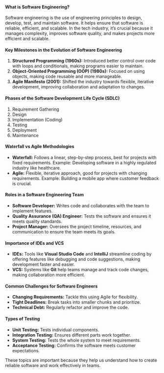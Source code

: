 #### What is Software Engineering?
Software engineering is the use of engineering principles to design, develop, test, and maintain software. It helps ensure that software is reliable, efficient, and scalable. In the tech industry, it’s crucial because it manages complexity, improves software quality, and makes projects more efficient and scalable.

#### Key Milestones in the Evolution of Software Engineering
1. **Structured Programming (1960s):** Introduced better control over code with loops and conditionals, making programs easier to maintain.
2. **Object-Oriented Programming (OOP) (1980s):** Focused on using objects, making code reusable and more manageable.
3. **Agile Manifesto (2001):** Shifted the industry towards flexible, iterative development, improving collaboration and adaptation to changes.

#### Phases of the Software Development Life Cycle (SDLC)
1. Requirement Gathering
2. Design
3. Implementation (Coding)
4. Testing
5. Deployment
6. Maintenance

#### Waterfall vs Agile Methodologies
- **Waterfall:** Follows a linear, step-by-step process, best for projects with fixed requirements. Example: Developing software in a highly regulated industry like healthcare.
- **Agile:** Flexible, iterative approach, good for projects with changing requirements. Example: Building a mobile app where customer feedback is crucial.

#### Roles in a Software Engineering Team
- **Software Developer:** Writes code and collaborates with the team to implement features.
- **Quality Assurance (QA) Engineer:** Tests the software and ensures it meets quality standards.
- **Project Manager:** Oversees the project timeline, resources, and communication to ensure the team meets its goals.

#### Importance of IDEs and VCS
- **IDEs:** Tools like **Visual Studio Code** and **IntelliJ** streamline coding by offering features like debugging and code suggestions, making development faster and easier.
- **VCS:** Systems like **Git** help teams manage and track code changes, making collaboration more efficient.

#### Common Challenges for Software Engineers
- **Changing Requirements:** Tackle this using Agile for flexibility.
- **Tight Deadlines:** Break tasks into smaller chunks and prioritize.
- **Technical Debt:** Regularly refactor and improve the code.

#### Types of Testing
- **Unit Testing:** Tests individual components.
- **Integration Testing:** Ensures different parts work together.
- **System Testing:** Tests the whole system to meet requirements.
- **Acceptance Testing:** Confirms the software meets customer expectations.

These topics are important because they help us understand how to create reliable software and work effectively in teams.